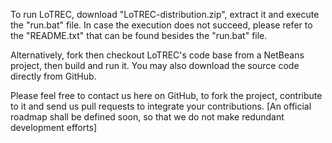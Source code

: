 To run LoTREC, download "LoTREC-distribution.zip", extract it and execute the "run.bat" file.
In case the execution does not succeed, please refer to the "README.txt" that can be found besides the "run.bat" file.

Alternatively, fork then checkout LoTREC's code base from a NetBeans project, then build and run it.
You may also download the source code directly from GitHub.

Please feel free to contact us here on GitHub, to fork the project, contribute to it and send us pull requests to integrate your contributions. [An official roadmap shall be defined soon, so that we do not make redundant development efforts]

